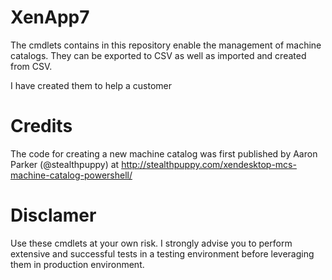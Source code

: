 # XenApp7

The cmdlets contains in this repository enable the management of machine catalogs. They can be exported to CSV as well as imported and created from CSV.

I have created them to help a customer 

# Credits

The code for creating a new machine catalog was first published by Aaron Parker (@stealthpuppy) at http://stealthpuppy.com/xendesktop-mcs-machine-catalog-powershell/

# Disclamer

Use these cmdlets at your own risk. I strongly advise you to perform extensive and successful tests in a testing environment before leveraging them in production environment.
